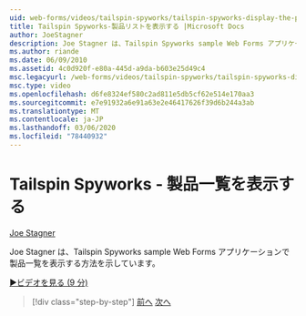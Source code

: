 ```yaml
---
uid: web-forms/videos/tailspin-spyworks/tailspin-spyworks-display-the-product-list
title: Tailspin Spyworks-製品リストを表示する |Microsoft Docs
author: JoeStagner
description: Joe Stagner は、Tailspin Spyworks sample Web Forms アプリケーションで製品一覧を表示する方法を示しています。
ms.author: riande
ms.date: 06/09/2010
ms.assetid: 4c0d920f-e80a-445d-a9da-b603e25d49c4
msc.legacyurl: /web-forms/videos/tailspin-spyworks/tailspin-spyworks-display-the-product-list
msc.type: video
ms.openlocfilehash: d6fe8324ef580c2ad811e5db5cf62e514e170aa3
ms.sourcegitcommit: e7e91932a6e91a63e2e46417626f39d6b244a3ab
ms.translationtype: MT
ms.contentlocale: ja-JP
ms.lasthandoff: 03/06/2020
ms.locfileid: "78440932"
---
```

# <a name="tailspin-spyworks---display-the-product-list"></a>Tailspin Spyworks - 製品一覧を表示する

[Joe Stagner](https://github.com/JoeStagner)

Joe Stagner は、Tailspin Spyworks sample Web Forms アプリケーションで製品一覧を表示する方法を示しています。

[&#9654;ビデオを見る (9 分)](https://channel9.msdn.com/Blogs/ASP-NET-Site-Videos/tailspin-spyworks-display-the-product-list)

> [!div class="step-by-step"]
> [前へ](tailspin-spyworks-category-menu.md)
> [次へ](tailspin-spyworks-display-per-product-details.md)
